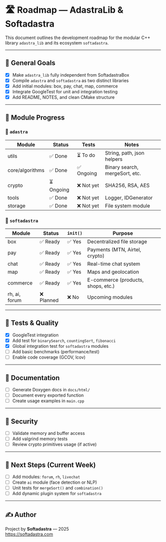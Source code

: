 # 🛣️ Roadmap — AdastraLib & Softadastra

This document outlines the development roadmap for the modular C++ library `adastra_lib` and its ecosystem `softadastra`.

---

## 📌 General Goals

- [x] Make `adastra_lib` fully independent from SoftadastraBox
- [x] Compile `adastra` and `softadastra` as two distinct libraries
- [x] Add initial modules: box, pay, chat, map, commerce
- [x] Integrate GoogleTest for unit and integration testing
- [x] Add README, NOTES, and clean CMake structure

---

## 🔄 Module Progress

### 🔹 `adastra`

| Module          | Status     | Tests      | Notes                          |
| --------------- | ---------- | ---------- | ------------------------------ |
| utils           | ✅ Done    | ⏳ To do   | String, path, json helpers     |
| core/algorithms | ✅ Done    | ✅ Ongoing | Binary search, mergeSort, etc. |
| crypto          | ⏳ Ongoing | ❌ Not yet | SHA256, RSA, AES               |
| tools           | ✅ Done    | ❌ Not yet | Logger, IDGenerator            |
| storage         | ✅ Done    | ❌ Not yet | File system module             |

### 🔹 `softadastra`

| Module        | Status     | `init()` | Purpose                            |
| ------------- | ---------- | -------- | ---------------------------------- |
| box           | ✅ Ready   | ✅ Yes   | Decentralized file storage         |
| pay           | ✅ Ready   | ✅ Yes   | Payments (MTN, Airtel, crypto)     |
| chat          | ✅ Ready   | ✅ Yes   | Real-time chat system              |
| map           | ✅ Ready   | ✅ Yes   | Maps and geolocation               |
| commerce      | ✅ Ready   | ✅ Yes   | E-commerce (products, shops, etc.) |
| rh, ai, forum | ❌ Planned | ❌ No    | Upcoming modules                   |

---

## 🧪 Tests & Quality

- [x] GoogleTest integration
- [x] Add test for `binarySearch`, `countingSort`, `fibonacci`
- [x] Global integration test for `softadastra` modules
- [ ] Add basic benchmarks (performance/test)
- [ ] Enable code coverage (GCOV, lcov)

---

## 📖 Documentation

- [ ] Generate Doxygen docs in `docs/html/`
- [ ] Document every exported function
- [ ] Create usage examples in `main.cpp`

---

## 🔐 Security

- [ ] Validate memory and buffer access
- [ ] Add valgrind memory tests
- [ ] Review crypto primitives usage (if active)

---

## 📆 Next Steps (Current Week)

- [ ] Add modules: `forum`, `rh`, `livechat`
- [ ] Create `ai` module (face detection or NLP)
- [ ] Unit tests for `mergeSort()` and `combination()`
- [ ] Add dynamic plugin system for `softadastra`

---

## ✍️ Author

Project by **Softadastra** — 2025  
https://softadastra.com
